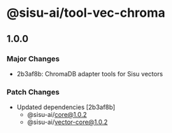 # @sisu-ai/tool-vec-chroma

## 1.0.0

### Major Changes

- 2b3af8b: ChromaDB adapter tools for Sisu vectors

### Patch Changes

- Updated dependencies [2b3af8b]
  - @sisu-ai/core@1.0.2
  - @sisu-ai/vector-core@1.0.2
